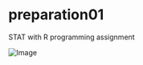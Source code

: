 # preparation01
STAT with R programming assignment 


![Image](https://bestanimations.com/media/happy-dance/769126424happy-dance-animated-gif-image-4-2.gif#.Yd8psFPoFNc.link)

